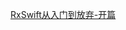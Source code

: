 [RxSwift从入门到放弃-开篇](http://www.foolishtalk.org/2018/05/06/RxSwift%E4%BB%8E%E5%85%A5%E9%97%A8%E5%88%B0%E6%94%BE%E5%BC%83-%E5%BC%80%E7%AF%87/)
